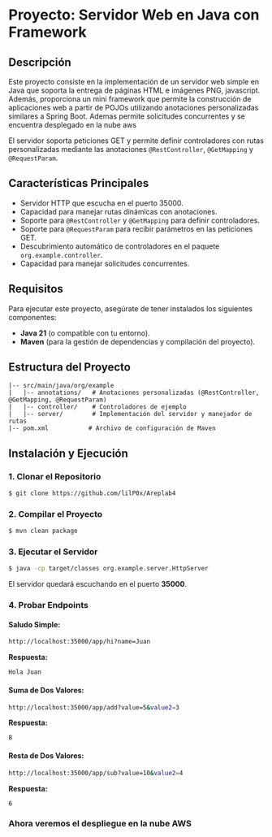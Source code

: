 # Proyecto: Servidor Web en Java con Framework 

## Descripción
Este proyecto consiste en la implementación de un servidor web simple en Java que soporta la entrega de páginas HTML e imágenes PNG, javascript. Además, proporciona un mini framework que permite la construcción de aplicaciones web a partir de POJOs utilizando anotaciones personalizadas similares a Spring Boot. Ademas permite solicitudes concurrentes y se encuentra desplegado en la nube aws

El servidor soporta peticiones GET y permite definir controladores con rutas personalizadas mediante las anotaciones `@RestController`, `@GetMapping` y `@RequestParam`.

## Características Principales
- Servidor HTTP que escucha en el puerto 35000.
- Capacidad para manejar rutas dinámicas con anotaciones.
- Soporte para `@RestController` y `@GetMapping` para definir controladores.
- Soporte para `@RequestParam` para recibir parámetros en las peticiones GET.
- Descubrimiento automático de controladores en el paquete `org.example.controller`.
- Capacidad para manejar solicitudes concurrentes.

## Requisitos
Para ejecutar este proyecto, asegúrate de tener instalados los siguientes componentes:
- **Java 21** (o compatible con tu entorno).
- **Maven** (para la gestión de dependencias y compilación del proyecto).

## Estructura del Proyecto
```
|-- src/main/java/org/example
|   |-- annotations/   # Anotaciones personalizadas (@RestController, @GetMapping, @RequestParam)
|   |-- controller/    # Controladores de ejemplo
|   |-- server/        # Implementación del servidor y manejador de rutas
|-- pom.xml           # Archivo de configuración de Maven
```

## Instalación y Ejecución
### 1. Clonar el Repositorio
```sh
$ git clone https://github.com/lilP0x/Areplab4
```

### 2. Compilar el Proyecto
```sh
$ mvn clean package
```

### 3. Ejecutar el Servidor
```sh
$ java -cp target/classes org.example.server.HttpServer
```
El servidor quedará escuchando en el puerto **35000**.

### 4. Probar Endpoints
#### Saludo Simple:
```sh
http://localhost:35000/app/hi?name=Juan
```
**Respuesta:**
```
Hola Juan
```

#### Suma de Dos Valores:
```sh
http://localhost:35000/app/add?value=5&value2=3
```
**Respuesta:**
```
8
```

#### Resta de Dos Valores:
```sh
http://localhost:35000/app/sub?value=10&value2=4
```
**Respuesta:**
```
6
```


### Ahora veremos el despliegue en la nube AWS





